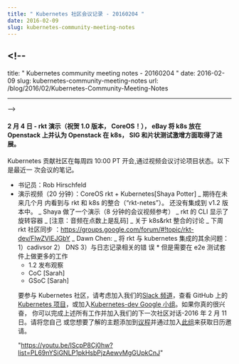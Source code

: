 ```yaml
---
title: " Kubernetes 社区会议记录 - 20160204 "
date: 2016-02-09
slug: kubernetes-community-meeting-notes
---
```


## <!--

title: " Kubernetes community meeting notes - 20160204 " date: 2016-02-09 slug:
kubernetes-community-meeting-notes url:
/blog/2016/02/Kubernetes-Community-Meeting-Notes

---

-->

<!--
####  February 4th - rkt demo (congratulations on the 1.0, CoreOS!), eBay puts k8s on Openstack and considers Openstack on k8s, SIGs, and flaky test surge makes progress.
-->

#### 2 月 4 日 - rkt 演示（祝贺 1.0 版本， CoreOS！）， eBay 将 k8s 放在 Openstack 上并认为 Openstack 在 k8s， SIG 和片状测试激增方面取得了进展。

<!--
The Kubernetes contributing community meets most Thursdays at 10:00PT to discuss the project's status via a videoconference. Here are the notes from the latest meeting.
-->

Kubernetes 贡献社区在每周四 10:00 PT 开会,通过视频会议讨论项目状态。以下是最近一
次会议的笔记。

<!--
* Note taker: Rob Hirschfeld
* Demo (20 min): CoreOS rkt + Kubernetes [Shaya Potter]
    * expect to see integrations w/ rkt & k8s in the coming months ("rkt-netes"). not integrated into the v1.2 release.
    * Shaya gave a demo (8 minutes into meeting for video reference)
        * CLI of rkt shown spinning up containers
        * [note: audio is garbled at points]
        * Discussion about integration w/ k8s & rkt
        * rkt community sync next week: https://groups.google.com/forum/#!topic/rkt-dev/FlwZVIEJGbY
        * Dawn Chen:
            * The remaining issues of integrating rkt with kubernetes: 1) cadivsor 2) DNS 3) bugs related to logging
            * But need more work on e2e test suites
-->

- 书记员：Rob Hirschfeld
- 演示视频（20 分钟）：CoreOS rkt + Kubernetes[Shaya Potter] _ 期待在未来几个月
  内看到与 rkt 和 k8s 的整合（“rkt-netes”）。 还没有集成到 v1.2 版本中。 _ Shaya
  做了一个演示（8 分钟的会议视频参考） _ rkt 的 CLI 显示了旋转容器 _
  [注意：音频在点数上是乱码] _ 关于 k8s&rkt 整合的讨论 _ 下周 rkt 社区同步
  ：https://groups.google.com/forum/#!topic/rkt-dev/FlwZVIEJGbY _ Dawn Chen: _
  将 rkt 与 kubernetes 集成的其余问题：1）cadivsor 2） DNS 3）与日志记录相关的错
  误 \* 但是需要在 e2e 测试套件上做更多的工作
  <!--
- Use Case (10 min): eBay k8s on OpenStack and OpenStack on k8s [Ashwin
  Raveendran] _ eBay is currently running Kubernetes on OpenStack _ Goal for
  eBay is to manage the OpenStack control plane w/ k8s. Goal would be to achieve
  upgrades _ OpenStack Kolla creates containers for the control plane. Uses
  Ansible+Docker for management of the containers. _ Working on k8s control plan
  management - Saltstack is proving to be a management challenge at the scale
  they want to operate. Looking for automated management of the k8s control
  plane. -->
- 用例（10 分钟）：在 OpenStack 上的 eBay k8s 和 k8s 上的 OpenStack [Ashwin
  Raveendran] _ eBay 目前正在 OpenStack 上运行 Kubernetes _ eBay 的目标是管理带
  有 k8s 的 OpenStack 控制平面。目标是实现升级。 _ OpenStack Kolla 为控制平面创
  建容器。使用 Ansible+Docker 来管理容器。 _ 致力于 k8s 控制计划管理 - Saltstack
  被证明是他们想运营的规模的管理挑战。寻找 k8s 控制平面的自动化管理。
  <!--
- SIG Report
- Testing update [Jeff, Joe, and Erick] _ Working to make the workflow about
  contributing to K8s easier to understanding _ [pull/19714][1] has flow chart
  of the bot flow to help users understand _ Need a consistent way to run tests
  w/ hacking config scripts (you have to fake a Jenkins process right now) _
  Want to create necessary infrastructure to make test setup less flaky _ want
  to decouple test start (single or full) from Jenkins _ goal is to get to point
  where you have 1 script to run that can be pointed to any cluster _ demo
  included Google internal views - working to try get that external. _ want to
  be able to collect test run results _ Bob Wise calls for testing
  infrastructure to be a blocker on v1.3 _ Long discussion about testing
  practices… _ consensus that we want to have tests work over multiple
  platforms. _ would be helpful to have a comprehensive state dump for test
  reports \* "phone-home" to collect stack traces - should be available -->
- SIG 报告
- 测试更新 [Jeff, Joe, 和 Erick]
  - 努力使有助于 K8s 的工作流程更容易理解
    - [pull/19714][1]有 bot 流程图来帮助用户理解
  - 需要一种一致的方法来运行测试 w/hacking 配置脚本（你现在必须伪造一个 Jenkins
    进程）
  - 想要创建必要的基础设施，使测试设置不那么薄弱
  - 想要将测试开始（单次或完整）与 Jenkins 分离
  - 目标是指出你有一个可以指向任何集群的脚本
  - 演示包括 Google 内部视图 - 努力尝试获取外部视图。
  - 希望能够收集测试运行结果
  - Bob Wise 不赞同在 v1.3 版本进行测试方面的基础设施建设。
  - 关于测试实践的长期讨论…
    - 我们希望在多个平台上进行测试的共识。
    - 为测试报告提供一个全面转储会很有帮助
    - 可以使用"phone-home"收集异常

<!--
* 1.2 Release Watch
* CoC [Sarah]
* GSoC [Sarah]
-->

- 1.2 发布观察
- CoC [Sarah]
- GSoC [Sarah]

<!--
To get involved in the Kubernetes community consider joining our [Slack channel][2], taking a look at the [Kubernetes project][3] on GitHub, or join the [Kubernetes-dev Google group][4]. If you're really excited, you can do all of the above and join us for the next community conversation -- February 11th, 2016. Please add yourself or a topic you want to know about to the [agenda][5] and get a calendar invitation by joining [this group][6].
-->

要参与 Kubernetes 社区，请考虑加入我们的[Slack 频道][2]，查看 GitHub 上的
[Kubernetes 项目][3]，或加入[Kubernetes-dev Google 小组][4]。如果你真的很兴奋，
你可以完成上述所有工作并加入我们的下一次社区对话-2016 年 2 月 11 日。请将您自己
或您想要了解的主题添加到[议程][5]并通过加入[此组][6]来获取日历邀请。

"https://youtu.be/IScpP8Cj0hw?list=PL69nYSiGNLP1pkHsbPjzAewvMgGUpkCnJ"

[1]: https://github.com/kubernetes/kubernetes/pull/19714
[2]: http://slack.k8s.io/
[3]: https://github.com/kubernetes/
[4]: https://groups.google.com/forum/#!forum/kubernetes-dev
[5]:
  https://docs.google.com/document/d/1VQDIAB0OqiSjIHI8AWMvSdceWhnz56jNpZrLs6o7NJY/edit#
[6]: https://groups.google.com/forum/#!forum/kubernetes-community-video-chat

